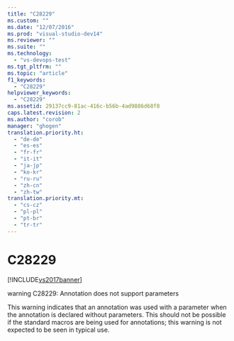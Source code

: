 ```yaml
---
title: "C28229"
ms.custom: ""
ms.date: "12/07/2016"
ms.prod: "visual-studio-dev14"
ms.reviewer: ""
ms.suite: ""
ms.technology: 
  - "vs-devops-test"
ms.tgt_pltfrm: ""
ms.topic: "article"
f1_keywords: 
  - "C28229"
helpviewer_keywords: 
  - "C28229"
ms.assetid: 29137cc9-81ac-416c-b56b-4ad9886d68f8
caps.latest.revision: 2
ms.author: "corob"
manager: "ghogen"
translation.priority.ht: 
  - "de-de"
  - "es-es"
  - "fr-fr"
  - "it-it"
  - "ja-jp"
  - "ko-kr"
  - "ru-ru"
  - "zh-cn"
  - "zh-tw"
translation.priority.mt: 
  - "cs-cz"
  - "pl-pl"
  - "pt-br"
  - "tr-tr"
---
```

# C28229
[!INCLUDE[vs2017banner](../code-quality/includes/vs2017banner.md)]

warning C28229: Annotation does not support parameters  
  
 This warning indicates that an annotation was used with a parameter when the annotation is declared without parameters. This should not be possible if the standard macros are being used for annotations; this warning is not expected to be seen in typical use.